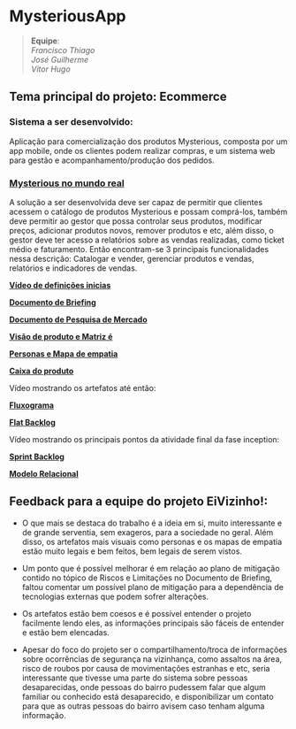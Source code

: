 # MysteriousApp


> **Equipe**:<br>
> _Francisco Thiago_<br>
> _José Guilherme_<br>
> _Vitor Hugo_<br>


## Tema principal do projeto: Ecommerce

 ### **Sistema a ser desenvolvido:**

Aplicação para comercialização dos produtos Mysterious, composta por    um app mobile, onde os clientes podem realizar compras, e um sistema    web para gestão e acompanhamento/produção dos pedidos.

 ### [Mysterious no mundo real](https://www.instagram.com/meu.mysterious/)

A solução a ser desenvolvida deve ser capaz de permitir que clientes acessem o catálogo de produtos Mysterious e possam comprá-los, também deve permitir ao gestor que possa controlar seus produtos, modificar preços, adicionar produtos novos, remover produtos e etc, além disso, o gestor deve ter acesso a relatórios sobre as vendas realizadas, como ticket médio e faturamento. Então encontram-se 3 principais funcionalidades nessa descrição: Catalogar e vender, gerenciar produtos e vendas, relatórios e indicadores de vendas.

**[Vídeo de definições inicias](https://youtu.be/yA3iKh5baCE)**

[**Documento de Briefing**](https://docs.google.com/document/d/1v5YHP5hNBHix87eQlTdRwYBodEegupWB/edit?usp=sharing&ouid=111660117297245646265&rtpof=true&sd=true)

[**Documento de Pesquisa de Mercado**](https://docs.google.com/document/d/1iiAbEflfipVILytLVvOMAi1C8OqnvCDaVN1-MdGqscA/edit?usp=sharing)

[**Visão de produto e Matriz é**](https://docs.google.com/document/d/1lyM0q5uiwXPhj1P9OPNK6ReDSnJT0hezlKnJ-j6_xig/edit?tab=t.0)

[**Personas e Mapa de empatia**](https://drive.google.com/file/d/1JMd0Uax1ilyDfbW7lkAvgQYOE6de5lrv/view?usp=sharing)

[**Caixa do produto**](https://docs.google.com/document/d/1InUuzVgGImeSxpxM1i3_6gcsIWMuvYCQsXccuaub7GU/edit?tab=t.0#heading=h.gjdgxs)

Vídeo mostrando os artefatos até então: 

[**Fluxograma**](https://miro.com/app/board/uXjVL_no3mc=/?share_link_id=973795893793)

[**Flat Backlog**](https://docs.google.com/spreadsheets/d/1TSMScasbZN02agmnMbAVPnL7acleoXfu9FnUUoNyDWE/edit?usp=sharing)

Vídeo mostrando os principais pontos da atividade final da fase inception: 

[**Sprint Backlog**](https://docs.google.com/spreadsheets/d/1jn_6d60jv8sqR4TKXGHz2pgKM3176fwcCRhDh0msxC8/edit?usp=sharing)

[**Modelo Relacional**](https://docs.google.com/spreadsheets/d/1jn_6d60jv8sqR4TKXGHz2pgKM3176fwcCRhDh0msxC8/edit?usp=sharing)
## Feedback para a equipe do projeto EiVizinho!:

 - O que mais se destaca do trabalho é a ideia em si, muito interessante
   e de grande serventia, sem exageros, para a sociedade no geral. Além
   disso, os artefatos mais visuais como personas e os mapas de empatia
   estão muito legais e bem feitos, bem legais de serem vistos.
 - Um ponto que é possível melhorar é em relação ao plano de mitigação
   contido no tópico de Riscos e Limitações no Documento de Briefing,
   faltou comentar um possível plano de mitigação para a dependência de
   tecnologias externas que podem sofrer alterações.
 - Os artefatos estão bem coesos e é possível entender o projeto
   facilmente lendo eles, as informações principais são fáceis de
   entender e estão bem elencadas.

  

 - Apesar do foco do projeto ser o compartilhamento/troca de informações
   sobre ocorrências de segurança na vizinhança, como assaltos na área,
   risco de roubos por causa de movimentações estranhas e etc, seria
   interessante que tivesse uma parte do sistema sobre pessoas
   desaparecidas, onde pessoas do bairro pudessem falar que algum
   familiar ou conhecido está desaparecido, e disponibilizar um contato
   para que as outras pessoas do bairro avisem caso tenham alguma
   informação.
